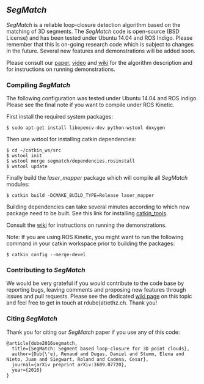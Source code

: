 ## *SegMatch*

*SegMatch* is a reliable loop-closure detection algorithm based on the matching of 3D segments. The *SegMatch* code is open-source (BSD License) and has been tested under Ubuntu 14.04 and ROS Indigo. Please remember that this is on-going research code which is subject to changes in the future. Several new features and demonstrations will be added soon.

Please consult our [paper](https://arxiv.org/pdf/1609.07720v1.pdf), [video](https://www.youtube.com/watch?v=iddCgYbgpjE) and [wiki](https://github.com/ethz-asl/segmatch/wiki) for the algorithm description and for instructions on running demonstrations.

### Compiling *SegMatch*
The following configuration was tested under Ubuntu 14.04 and ROS indigo. Please see the final note if you want to compile under ROS Kinetic.

First install the required system packages:
```
$ sudo apt-get install libopencv-dev python-wstool doxygen
```
Then use wstool for installing catkin dependencies:
```
$ cd ~/catkin_ws/src
$ wstool init
$ wstool merge segmatch/dependencies.rosinstall
$ wstool update
```
Finally build the *laser_mapper* package which will compile all *SegMatch* modules:
```
$ catkin build -DCMAKE_BUILD_TYPE=Release laser_mapper
```
Building dependencies can take several minutes according to which new package need to be built. See this link for installing [catkin_tools](http://catkin-tools.readthedocs.io/en/latest/installing.html). 

Consult the [wiki](https://github.com/ethz-asl/segmatch/wiki) for instructions on running the demonstrations.

Note: If you are using ROS Kinetic, you might want to run the following command in your catkin workspace prior to building the packages:
```
$ catkin config --merge-devel
```

### Contributing to *SegMatch*

We would be very grateful if you would contribute to the code base by reporting bugs, leaving comments and proposing new features through issues and pull requests. Please see the dedicated [wiki page](https://github.com/ethz-asl/segmatch/wiki/Contributing-to-SegMatch) on this topic and feel free to get in touch at rdube(at)ethz.ch. Thank you!

### Citing *SegMatch*

Thank you for citing our *SegMatch* paper if you use any of this code: 
```
@article{dube2016segmatch,
  title={SegMatch: Segment based loop-closure for 3D point clouds},
  author={Dub{\'e}, Renaud and Dugas, Daniel and Stumm, Elena and Nieto, Juan and Siegwart, Roland and Cadena, Cesar},
  journal={arXiv preprint arXiv:1609.07720},
  year={2016}
}
```
